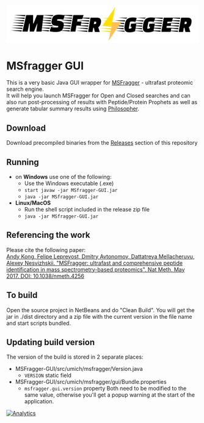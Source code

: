 ![MSFragger logo](logo/msfragger-logo.png)

# MSfragger GUI
This is a very basic Java GUI wrapper for [MSFragger](http://www.nature.com/nmeth/journal/v14/n5/full/nmeth.4256.html) - ultrafast proteomic search engine.  
It will help you launch MSFragger for Open and Closed searches and can also run post-processing of results with Peptide/Protein Prophets as well as generate tabular summary results using [Philosopher](https://github.com/prvst/philosopher).

## Download
Download precompiled binaries from the [Releases](https://github.com/chhh/MSFragger-GUI/releases/latest) section of this repository

## Running
- on **Windows** use one of the following:
  - Use the Windows executable (.exe)
  - `start javaw -jar MSfragger-GUI.jar`
  - `java -jar MSfragger-GUI.jar`
- **Linux/MacOS**
  - Run the shell script included in the release zip file
  - `java -jar MSfragger-GUI.jar`


## Referencing the work
Please cite the following paper:  
[Andy Kong, Felipe Leprevost, Dmitry Avtonomov, Dattatreya Mellacheruvu, Alexey Nesvizhskii. "MSFragger: ultrafast and comprehensive peptide identification in mass spectrometry-based proteomics". Nat Meth, May 2017. DOI: 10.1038/nmeth.4256](http://dx.doi.org/10.1038/nmeth.4256)

## To build
Open the source project in NetBeans and do "Clean Build". You will get the jar in ./dist directory and a zip file with the current version in the file name and start scripts bundled.

## Updating build version
The version of the build is stored in 2 separate places:
 - MSFragger-GUI/src/umich/msfragger/Version.java
   - `VERSION` static field
 - MSFragger-GUI/src/umich/msfragger/gui/Bundle.properties
   - `msfragger.gui.version` property
 Both need to be modified to the same value, otherwise you'll get a popup warning at the start of the application.


[![Analytics](https://ga-beacon.appspot.com/UA-5572974-15/github/chhh/msfragger-gui/landing-page?pixel&useReferer)](https://github.com/igrigorik/ga-beacon)
